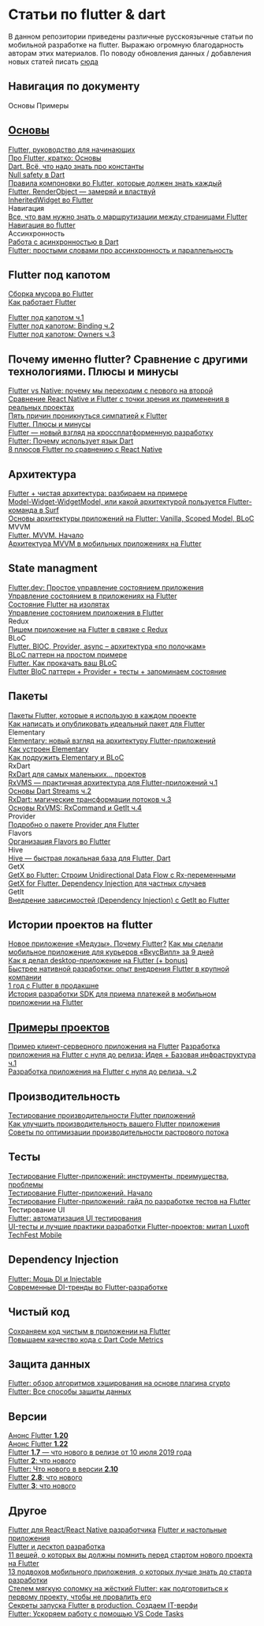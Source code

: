 # Статьи по flutter & dart
В данном репозитории приведены различные русскоязычные статьи по мобильной разработке на flutter. Выражаю огромную благодарность авторам этих материалов. По поводу обновления данных / добавления новых статей писать [сюда](https://t.me/p_zahar)

## Навигация по документу 
<a name="основы">Основы</a> 
<a name="basics">Примеры</a> 

## [Основы](#basics)
[Flutter, руководство для начинающих](https://habr.com/ru/company/oleg-bunin/blog/460743/)  
[Про Flutter, кратко: Основы](https://habr.com/ru/post/430918/)  
[Dart. Всё, что надо знать про константы](https://habr.com/ru/post/501804/)  
[Null safety в Dart](https://habr.com/ru/post/513466/)  
[Правила компоновки во Flutter, которые должен знать каждый](https://habr.com/ru/post/500210/)  
[Flutter. RenderObject — замеряй и властвуй](https://habr.com/ru/company/surfstudio/blog/513070/)  
[InheritedWidget во Flutter](https://habr.com/ru/company/otus/blog/521032/)  
Навигация  
[Все, что вам нужно знать о маршрутизации между страницами Flutter](https://habr.com/ru/company/otus/blog/539190/)  
[Навигация во flutter](https://habr.com/ru/post/512072/)  
Ассинхронность  
[Работа с асинхронностью в Dart](https://habr.com/ru/company/surfstudio/blog/539362/)  
[Flutter: простыми словами про ассинхронность и параллельность](https://habr.com/ru/post/654047/)  

## Flutter под капотом
[Сборка мусора во Flutter](https://habr.com/ru/company/rshb/blog/668600/)  
[Как работает Flutter](https://habr.com/ru/post/476018/)  

[Flutter под капотом ч.1](https://habr.com/ru/company/surfstudio/blog/501862/)  
[Flutter под капотом: Binding ч.2](https://habr.com/ru/company/surfstudio/blog/512326/)  
[Flutter под капотом: Owners ч.3](https://habr.com/ru/company/surfstudio/blog/533210/)  

## Почему именно flutter? Сравнение с другими технологиями. Плюсы и минусы
[Flutter vs Native: почему мы переходим с первого на второй](https://habr.com/ru/company/ozontech/blog/648671/)  
[Сравнение React Native и Flutter с точки зрения их применения в реальных проектах](https://habr.com/ru/company/ruvds/blog/478322/)  
[Пять причин проникнуться симпатией к Flutter](https://habr.com/ru/company/ruvds/blog/349622/)  
[Flutter. Плюсы и минусы](https://habr.com/ru/company/simbirsoft/blog/441766/)  
[Flutter — новый взгляд на кроссплатформенную разработку](https://habr.com/ru/company/google/blog/426701/)  
[Flutter: Почему использует язык Dart](https://habr.com/ru/post/662135/)  
[8 плюсов Flutter по сравнению с React Native](https://habr.com/ru/post/491832/)

## Архитектура
[Flutter + чистая архитектура: разбираем на примере](https://habr.com/ru/post/522640/)  
[Model-Widget-WidgetModel, или какой архитектурой пользуется Flutter-команда в Surf](https://habr.com/ru/company/surfstudio/blog/510308/)  
[Основы архитектуры приложений на Flutter: Vanilla, Scoped Model, BLoC](https://habr.com/ru/post/438574/)  
MVVM  
[Flutter. MVVM. Начало](https://habr.com/ru/company/digdes/blog/660411/)  
[Архитектура MVVM в мобильных приложениях на Flutter](https://habr.com/ru/post/427327/)  

## State managment
[Flutter.dev: Простое управление состоянием приложения](https://habr.com/ru/company/otus/blog/518156/)  
[Управление состоянием в приложениях на Flutter](https://habr.com/ru/post/424765/)  
[Состояние Flutter на изолятах](https://habr.com/ru/post/532862/)  
[Управление состоянием приложения в Flutter](https://habr.com/ru/post/435780/)  
Redux  
[Пишем приложение на Flutter в связке с Redux](https://habr.com/ru/post/481624/)  
BLoC  
[Flutter. BlOC, Provider, async – архитектура «по полочкам»](https://habr.com/ru/post/489512/)  
[BLoC паттерн на простом примере](https://habr.com/ru/post/475404/)  
[Flutter. Как прокачать ваш BLoC](https://habr.com/ru/post/516764/)  
[Flutter BloC паттерн + Provider + тесты + запоминаем состояние](https://habr.com/ru/post/485002/)  

## Пакеты
[Пакеты Flutter, которые я использую в каждом проекте](https://habr.com/ru/company/otus/blog/600013/)  
[Как написать и опубликовать идеальный пакет для Flutter](https://habr.com/ru/post/548594/)  
Elementary  
[Elementary: новый взгляд на архитектуру Flutter-приложений](https://habr.com/ru/company/surfstudio/blog/595619/)  
[Как устроен Elementary](https://habr.com/ru/company/surfstudio/blog/597167/)  
[Как подружить Elementary и BLoC](https://habr.com/ru/company/surfstudio/blog/667272/)  
RxDart  
[RxDart для самых маленьких… проектов](https://habr.com/ru/post/474968/)  
[RxVMS — практичная архитектура для Flutter-приложений ч.1](https://habr.com/ru/post/448776/)  
[Основы Dart Streams ч.2](https://habr.com/ru/post/450950/)  
[RxDart: магические трансформации потоков ч.3](https://habr.com/ru/post/451292/)  
[Основы RxVMS: RxCommand и GetIt ч.4](https://habr.com/ru/post/449872/)  
Provider  
[Подробно о пакете Provider для Flutter](https://habr.com/ru/company/piter/blog/503074/)  
Flavors   
[Организация Flavors во Flutter](https://habr.com/ru/company/surfstudio/blog/503864/)  
Hive  
[Hive — быстрая локальная база для Flutter, Dart](https://habr.com/ru/post/498070/)  
GetX  
[GetX во Flutter: Строим Unidirectional Data Flow с Rx-переменными](https://habr.com/ru/post/665676/)   
[GetX for Flutter. Dependency Injection для частных случаев](https://habr.com/ru/post/568488/)   
GetIt  
[Внедрение зависимостей (Dependency Injection) с GetIt во Flutter](https://habr.com/ru/company/rshb/blog/564158/)   

## Истории проектов на flutter 
[Новое приложение «Медузы». Почему Flutter?](https://habr.com/ru/company/meduza/blog/501786/)
[Как мы сделали мобильное приложение для курьеров «ВкусВилл» за 9 дней](https://habr.com/ru/company/automacon/blog/551436/)  
[Как я делал desktop-приложение на Flutter (+ bonus)](https://habr.com/ru/post/470251/)  
[Быстрее нативной разработки: опыт внедрения Flutter в крупной компании](https://habr.com/ru/company/rshb/blog/533848/)  
[1 год с Flutter в продакшне](https://habr.com/ru/post/542382/)  
[История разработки SDK для приема платежей в мобильном приложении на Flutter](https://habr.com/ru/company/tinkoff/blog/544080/)  

## [Примеры проектов](examples)
[Пример клиент-серверного приложения на Flutter](https://habr.com/ru/post/435688/)
[Разработка приложения на Flutter с нуля до релиза: Идея + Базовая инфраструктура ч.1](https://habr.com/ru/post/594963/)  
[Разработка приложения на Flutter с нуля до релиза. ч.2](https://habr.com/ru/post/597605/)  

## Производительность 
[Тестирование производительности Flutter приложений](https://habr.com/ru/post/451840/)  
[Как улучшить производительность вашего Flutter приложения](https://habr.com/ru/post/502882/)  
[Советы по оптимизации производительности растрового потока](https://habr.com/ru/company/otus/blog/581742/)  

## Тесты
[Тестирование Flutter-приложений: инструменты, преимущества, проблемы](https://habr.com/ru/company/surfstudio/blog/517574/)  
[Тестирование Flutter-приложений. Начало](https://habr.com/ru/company/surfstudio/blog/468631/)  
[Тестирование Flutter-приложений: гайд по разработке тестов на Flutter](https://habr.com/ru/company/friflex/blog/666578/)  
Тестирование UI  
[Flutter: автоматизация UI тестирования](https://habr.com/ru/company/talenttech/blog/591915/)  
[UI-тесты и лучшие практики разработки Flutter-проектов: митап Luxoft TechFest Mobile](https://habr.com/ru/company/jugru/blog/595505/)  

## Dependency Injection
[Flutter: Мощь DI и Injectable](https://habr.com/ru/post/654119/)  
[Современные DI-тренды во Flutter-разработке](https://habr.com/ru/company/sezinnopolis/blog/588068/)  

## Чистый код
[Сохраняем код чистым в приложении на Flutter](https://habr.com/ru/company/otus/blog/661609/)  
[Повышаем качество кода с Dart Code Metrics](https://habr.com/ru/company/wrike/blog/552012/)  

## Защита данных
[Flutter: обзор алгоритмов хэширования на основе плагина crypto](https://habr.com/ru/post/661409/)  
[Flutter: Все способы защиты данных](https://habr.com/ru/post/659999/)

## Версии
[Анонс Flutter **1.20**](https://habr.com/ru/company/surfstudio/blog/515042/)  
[Анонс Flutter **1.22**](https://habr.com/ru/company/surfstudio/blog/522244/)  
[Flutter **1.7** — что нового в релизе от 10 июля 2019 года](https://habr.com/ru/post/460513/)  
[Flutter **2**: что нового](https://habr.com/ru/company/surfstudio/blog/546224/)  
[Flutter: Что нового в версии **2.10**](https://habr.com/ru/post/661621/)  
[Flutter **2.8**: что нового](https://habr.com/ru/company/surfstudio/blog/596405/)  
[Flutter **3**: что нового](https://habr.com/ru/company/surfstudio/blog/666448/)  

## Другое
[Flutter для React/React Native разработчика](https://habr.com/ru/post/526362/)
[Flutter и настольные приложения](https://habr.com/ru/company/ruvds/blog/508128/)  
[Flutter и десктоп разработка](https://habr.com/ru/post/505546/)  
[11 вещей, о которых вы должны помнить перед стартом нового проекта на Flutter](https://habr.com/ru/post/667424/)  
[13 подвохов мобильного приложения, о которых лучше знать до старта разработки](https://habr.com/ru/post/549642/)  
[Стелем мягкую соломку на жёсткий Flutter: как подготовиться к первому проекту, чтобы не провалить его ](https://habr.com/ru/company/surfstudio/blog/661441/)  
[Секреты запуска Flutter в production. Создаем IT-верфи](https://habr.com/ru/company/atisu/blog/597709/)  
[Flutter: Ускоряем работу с помощью VS Code Tasks](https://habr.com/ru/post/654293/)  
